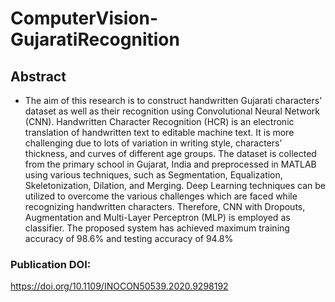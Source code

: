 # ComputerVision-GujaratiRecognition
## Abstract
- The aim of this research is to construct
handwritten Gujarati characters’ dataset as well as their
recognition using Convolutional Neural Network (CNN).
Handwritten Character Recognition (HCR) is an electronic
translation of handwritten text to editable machine text. It is
more challenging due to lots of variation in writing style,
characters’ thickness, and curves of different age groups. The
dataset is collected from the primary school in Gujarat, India
and preprocessed in MATLAB using various techniques, such
as Segmentation, Equalization, Skeletonization, Dilation, and
Merging. Deep Learning techniques can be utilized to overcome
the various challenges which are faced while recognizing
handwritten characters. Therefore, CNN with Dropouts,
Augmentation and Multi-Layer Perceptron (MLP) is employed
as classifier. The proposed system has achieved maximum
training accuracy of 98.6% and testing accuracy of 94.8%

### Publication DOI:
https://doi.org/10.1109/INOCON50539.2020.9298192
